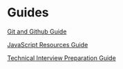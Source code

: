 # Guides

[Git and Github Guide](git.md)

[JavaScript Resources Guide](javascript.md)

[Technical Interview Preparation Guide](technical-interview-prep.md)
